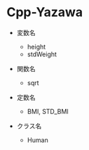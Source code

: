# Cpp-Yazawa

- 変数名
  - height
  - stdWeight

- 関数名
  - sqrt

- 定数名
  - BMI, STD_BMI

- クラス名
  - Human


